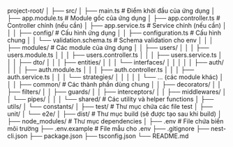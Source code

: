 project-root/
│
├── src/
│ ├── main.ts # Điểm khởi đầu của ứng dụng
│ ├── app.module.ts # Module gốc của ứng dụng
│ ├── app.controller.ts # Controller chính (nếu cần)
│ ├── app.service.ts # Service chính (nếu cần)
│ │
│ ├── config/ # Cấu hình ứng dụng
│ │ ├── configuration.ts # Cấu hình chung
│ │ └── validation.schema.ts # Schema validation cho env
│ │
│ ├── modules/ # Các module của ứng dụng
│ │ ├── users/
│ │ │ ├── users.module.ts
│ │ │ ├── users.controller.ts
│ │ │ ├── users.service.ts
│ │ │ ├── dto/
│ │ │ ├── entities/
│ │ │ └── interfaces/
│ │ │
│ │ ├── auth/
│ │ │ ├── auth.module.ts
│ │ │ ├── auth.controller.ts
│ │ │ ├── auth.service.ts
│ │ │ └── strategies/
│ │ │
│ │ └── ... (các module khác)
│ │
│ ├── common/ # Các thành phần dùng chung
│ │ ├── decorators/
│ │ ├── filters/
│ │ ├── guards/
│ │ ├── interceptors/
│ │ ├── middlewares/
│ │ └── pipes/
│ │
│ └── shared/ # Các utility và helper functions
│ ├── utils/
│ └── constants/
│
├── test/ # Thư mục chứa các file test
│ ├── unit/
│ └── e2e/
│
├── dist/ # Thư mục build (sẽ được tạo sau khi build)
│
├── node_modules/ # Thư mục dependencies
│
├── .env # File chứa biến môi trường
├── .env.example # File mẫu cho .env
├── .gitignore
├── nest-cli.json
├── package.json
├── tsconfig.json
└── README.md
